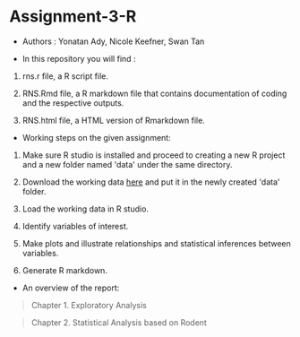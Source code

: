 # Assignment-3-R
- Authors : Yonatan Ady, Nicole Keefner, Swan Tan

- In this repository you will find :

1. rns.r file, a R script file.

2. RNS.Rmd file, a R markdown file that contains documentation of coding and the respective outputs. 

3. RNS.html file, a HTML version of Rmarkdown file. 

- Working steps on the given assignment:

1. Make sure R studio is installed and proceed to creating a new R project and a new folder named 'data' under the same directory.

2. Download the working data <a href="https://ndownloader.figshare.com/files/2292169">here</a> and put it in the newly created 'data' folder.

3. Load the working data in R studio.

4. Identify variables of interest. 

5. Make plots and illustrate relationships and statistical inferences between variables.

6. Generate R markdown.

- An overview of the report:

>Chapter 1. Exploratory Analysis

>Chapter 2. Statistical Analysis based on Rodent
